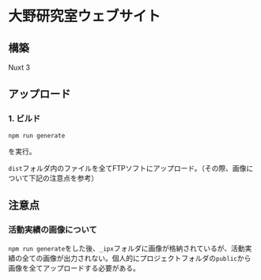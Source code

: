 # 大野研究室ウェブサイト

## 構築
Nuxt 3

## アップロード

### 1. ビルド

```
npm run generate
```

を実行。

`dist`フォルダ内のファイルを全てFTPソフトにアップロード。（その際、画像について下記の注意点を参考）

## 注意点
### 活動実績の画像について
`npm run generate`をした後、`_ipx`フォルダに画像が格納されているが、活動実績の全ての画像が出力されない。個人的にプロジェクトフォルダの`public`から画像を全てアップロードする必要がある。